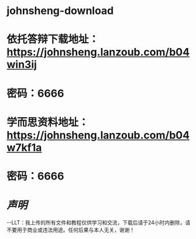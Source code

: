 # johnsheng-download
# 依托答辩下载地址：https://johnsheng.lanzoub.com/b04win3ij
# **密码：6666**

# 学而思资料地址：https://johnsheng.lanzoub.com/b04w7kf1a
# **密码：6666**
# _声明_
   --LLT：我上传的所有文件和教程仅供学习和交流，下载后请于24小时内删除，请不要用于商业或违法用途。任何后果与本人无关，谢谢！

